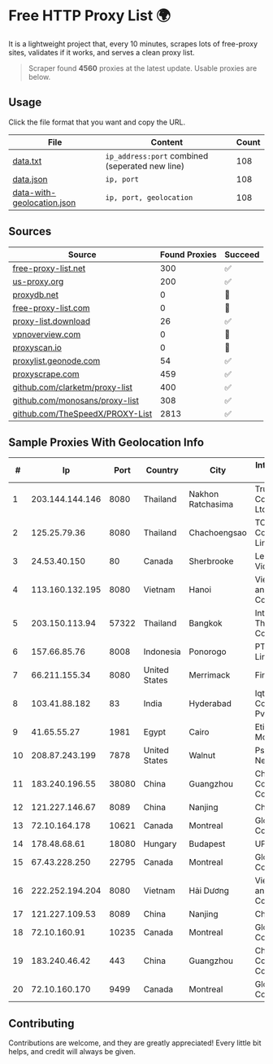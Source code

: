 
# Free HTTP Proxy List 🌍

It is a lightweight project that, every 10 minutes, scrapes lots of free-proxy sites, validates if it works, and serves a clean proxy list.


> Scraper found **4560** proxies at the latest update. Usable proxies are below.

## Usage

Click the file format that you want and copy the URL.


|File|Content|Count|
|----|-------|-----|
|[data.txt](https://raw.githubusercontent.com/themiralay/Proxy-List-World/master/data.txt)|`ip_address:port` combined (seperated new line)|108|
|[data.json](https://raw.githubusercontent.com/themiralay/Proxy-List-World/master/data.json)|`ip, port`|108|
|[data-with-geolocation.json](https://raw.githubusercontent.com/themiralay/Proxy-List-World/master/data-with-geolocation.json)|`ip, port, geolocation`|108|

## Sources

|Source|Found Proxies|Succeed|
|------|-------------|-------|
|[free-proxy-list.net](https://free-proxy-list.net)|300|✅|
|[us-proxy.org](https://www.us-proxy.org)|200|✅|
|[proxydb.net](http://proxydb.net)|0|🚫|
|[free-proxy-list.com](https://free-proxy-list.com/?page=&port=&type%5B%5D=http&type%5B%5D=https&up_time=0&search=Search)|0|🚫|
|[proxy-list.download](https://www.proxy-list.download/HTTP)|26|✅|
|[vpnoverview.com](https://vpnoverview.com/privacy/anonymous-browsing/free-proxy-servers)|0|🚫|
|[proxyscan.io](https://www.proxyscan.io)|0|🚫|
|[proxylist.geonode.com](https://proxylist.geonode.com/api/proxy-list?limit=300&page=1&sort_by=lastChecked&sort_type=desc&protocols=http,https)|54|✅|
|[proxyscrape.com](https://api.proxyscrape.com/v2/?request=displayproxies&protocol=http&timeout=10000&country=all&ssl=all&anonymity=all)|459|✅|
|[github.com/clarketm/proxy-list](https://raw.githubusercontent.com/clarketm/proxy-list/master/proxy-list-raw.txt)|400|✅|
|[github.com/monosans/proxy-list](https://raw.githubusercontent.com/monosans/proxy-list/main/proxies/http.txt)|308|✅|
|[github.com/TheSpeedX/PROXY-List](https://raw.githubusercontent.com/TheSpeedX/PROXY-List/master/http.txt)|2813|✅|


## Sample Proxies With Geolocation Info

|#|Ip|Port|Country|City|Internet Service Provider|
|-|--|----|-------|----|-------------------------|
|1|203.144.144.146|8080|Thailand|Nakhon Ratchasima|True Internet Corporation CO. Ltd.|
|2|125.25.79.36|8080|Thailand|Chachoengsao|TOT Public Company Limited|
|3|24.53.40.150|80|Canada|Sherbrooke|Le Groupe Videotron Ltee|
|4|113.160.132.195|8080|Vietnam|Hanoi|VietNam Post and Telecom Corporation|
|5|203.150.113.94|57322|Thailand|Bangkok|Internet Thailand Company Ltd.|
|6|157.66.85.76|8008|Indonesia|Ponorogo|PT. Menaksopal Link Nusantara|
|7|66.211.155.34|8080|United States|Merrimack|FirstLight Fiber|
|8|103.41.88.182|83|India|Hyderabad|Iqtera Communication Pvt Ltd|
|9|41.65.55.27|1981|Egypt|Cairo|Etisalat Misr Mobile BB|
|10|208.87.243.199|7878|United States|Walnut|Psychz Networks|
|11|183.240.196.55|38080|China|Guangzhou|China Mobile Communications Corporation|
|12|121.227.146.67|8089|China|Nanjing|China Telecom|
|13|72.10.164.178|10621|Canada|Montreal|GloboTech Communications|
|14|178.48.68.61|18080|Hungary|Budapest|UPC|
|15|67.43.228.250|22795|Canada|Montreal|GloboTech Communications|
|16|222.252.194.204|8080|Vietnam|Hải Dương|VietNam Post and Telecom Corporation|
|17|121.227.109.53|8089|China|Nanjing|China Telecom|
|18|72.10.160.91|10235|Canada|Montreal|GloboTech Communications|
|19|183.240.46.42|443|China|Guangzhou|China Mobile Communications Corporation|
|20|72.10.160.170|9499|Canada|Montreal|GloboTech Communications|



## Contributing

Contributions are welcome, and they are greatly appreciated! Every
little bit helps, and credit will always be given.

